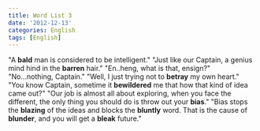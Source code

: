 ```yaml
---
title: Word List 3
date: '2012-12-13'
categories: English
tags: [English]
---
```


"A **bald** man is considered to be intelligent." "Just like our Captain, a genius mind hind in the **barren** hair." "En..heng, what is that, ensign?" "No...nothing, Captain." "Well, I just trying not to **betray** my own heart." "You know Captain, sometime it **bewildered** me that how that kind of idea came out?" "Our job is almost all about exploring, when you face the different, the only thing you should do is throw out your **bias**." "Bias stops the **blazing** of the ideas and blocks the **bluntly** word. That is the cause of **blunder**, and you will get a **bleak** future."
